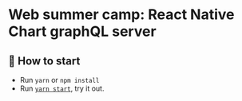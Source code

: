 # Web summer camp: React Native Chart graphQL server
## 🚀 How to start

- Run `yarn` or `npm install`
- Run [`yarn start`](https://docs.expo.dev/versions/latest/workflow/expo-cli/), try it out.

